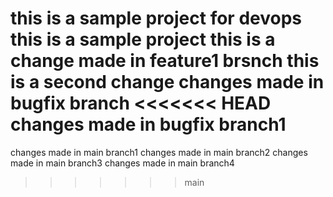 this is a sample project for devops
this is a sample project
this is a change made in feature1 brsnch
this is a second change
changes made in bugfix branch
<<<<<<< HEAD
changes made in bugfix branch1
=======
changes made in main branch1
changes made in main branch2
changes made in main branch3
changes made in main branch4
>>>>>>> main
